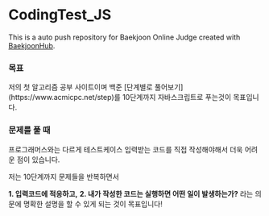 # CodingTest_JS
This is a auto push repository for Baekjoon Online Judge created with [BaekjoonHub](https://github.com/BaekjoonHub/BaekjoonHub).  
<h3>목표</h3>
저의 첫 알고리즘 공부 사이트이며 백준 [단계별로 풀어보기](https://www.acmicpc.net/step)를 10단계까지 자바스크립트로 푸는것이 목표입니다.   
<h3>문제를 풀 때</h3>
프로그래머스와는 다르게 테스트케이스 입력받는 코드를 직접 작성해야해서 더욱 어려운 점이 있습니다.  

저는 10단계까지 문제들을 반복하면서  

**1. 입력코드에 적응하고,** **2. 내가 작성한 코드는 실행하면 어떤 일이 발생하는가?** 라는 의문에 명확한 설명을 할 수 있게 되는 것이 목표입니다!
